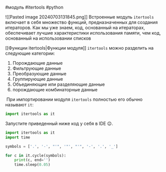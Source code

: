 #модуль #itertools #python 

![[Pasted image 20240703131845.png]]
Встроенные модуль `itertools` включает в себя множество функций, предназначенных для создания итераторов. Как мы уже знаем, код, основанный на итераторах, обеспечивает лучшие характеристики использования памяти, чем код, основанный на использовании списков

[[Функции itertools|Функции модуля]] `itertools` можно разделить на следующие категории:
1. Порождающие данные
2. Фильтрующие данные
3. Преобразующие данные
4. Группирующие данные
5. Объединяющие или разделяющие данные
6. порождающие комбинаторные данные

 При импортировании модуля `itertools` полностью его обычно называют `it`:
```python
import itertools as it
```

Запустите приведенный ниже код у себя в IDE 😉.
```python
import itertools as it
import time

symbols = ['.', '-', "'", '"', "'", '-', '.', '_']

for c in it.cycle(symbols):
    print(c, end='')
    time.sleep(0.05)
```